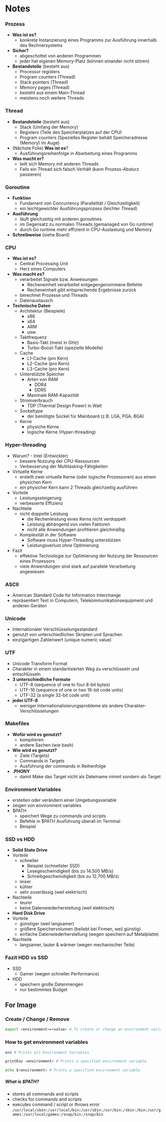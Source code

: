 
# Notes
### Prozess
- **Was ist es?**
	- konkrete Instanzierung eines Programms zur Ausführung innerhalb des Rechnersystems
- **Sicher?**
	- abgeschottet von anderen Programmen
	- jeder hat eigenen Memory-Platz (können einander nicht stören)
- **Bestandsteile** (besteht aus)
	- Processor registers
	- Program counters (Thread)
	- Stack pointers (Thread)
	- Memory pages (Thread)
	- besteht aus einem Main-Thread 
	- meistens noch weitere Threads

### Thread
- **Bestandsteile** (besteht aus)
	- Stack (Umfang der Memory)
	- Registers (Teile des Speicherplatzes auf der CPU)
	- Program counters (Spezielles Register behält Speicheradresse (Memory) im Auge)
- (Nächste Folie) **Was ist es**?
	- Ausführungsreihenfolge in Abarbeitung eines Programms
- **Was macht er?**
	- teilt sich Memory mit anderen Threads
	- Falls ein Thread sich falsch Verhält (kann Prozess-Absturz passieren)
### Goroutine
- **Funktion**
	- Fundament von Concurrency (Parallelität / Gleichzeitigkeit)
	- ein leichtgewichter Ausführungsprozess (leichter Thread)
- **Ausführung**
	- läuft gleichzeitig mit anderen goroutines
	- im Gegensatz zu normalen Threads (gemanaged von Go runtime)
	- durch Go runtime mehr effizient in CPU-Auslastung und Memory
- **Schreibweise** (siehe Board)
### CPU
- **Was ist es?**
	- Central Processing Unit
	- Herz eines Computers
- **Was macht es?** 
	- verarbeitet Signale bzw. Anweisungen
		- Recheneinheit verarbeitet entgegengenommene Befehle
		- Recheneinheit gibt entsprechende Ergebnisse zurück
	- berechnet Prozesse und Threads
	- Datenaustausch
- **Technische Daten**
	- Architektur (Beispiele)
		- x86
		- x64
		- ARM
		- usw.
	- Taktfrequenz
		- Basis-Takt (meist in GHz)
		- Turbo-Boost-Takt (spezielle Modelle)
	- Cache
		- L1-Cache (pro Kern)
		- L2-Cache (pro Kern)
		- L3-Cache (pro Kern)
	- Unterstützte Speicher
		- Arten von RAM
			- DDR4
			- DDR5
		- Maximale RAM-Kapazität
	- Stromverbrauch
		- TDP (Thermal Design Power) in Watt
	- Sockeltype
		- der benötigte Sockel für Mainboard (z.B. LGA, PGA, BGA)
	- Kerne
		- physiche Kerne
		- logische Kerne (Hyper-threading)
### Hyper-threading
- Warum? - Intel (Entwickler)
	- bessere Nutzung der CPU-Ressourcen
	- Verbesserung der Multitasking-Fähigkeiten
- Virtuelle Kerne
	- erstellt zwei virtuelle Kerne (oder logische Prozessoren) aus einem physichen Kern
	- ein physicher Kern kann 2 Threads gleichzeitig ausführen
- Vorteile
	- Leistungssteigerung
	- verbesserte Effizienz
- Nachteile
	- nicht doppelte Leistung
		- die Rechenleistung eines Kerns nicht verdoppelt
		- Leistung abhängend von vielen Faktoren
		- nicht alle Anwendungen profitieren gleichmäßig
	- Komplexität in der Software
		- Software muss Hyper-Threading unterstützen
		- Leistungsverlust ohne Optimierung
- Fazit
	- effektive Technologie zur Optimierung der Nutzung der Ressourcen eines Prozessors
	- viele Anwendungen sind stark auf parallele Verarbeitung angewiesen
### ASCII
- American Standard Code for Information Interchange
- repräsentiert Text in Computern, Telekommunikationsequipment und anderen Geräten
### Unicode
- Internationaler Verschlüsselungsstandard
- genutzt von unterschiedlichen Skripten und Sprachen
- einzigartigen Zahlenwert (unique numeric value)
### UTF
- Unicode Transform Format
- Charakter in einem standartisierten Weg zu verschlüsseln und entschlüsseln
- **3 unterschiedliche Formate**
	- UTF-8 (sequence of one to four 8-bit bytes)
	- UTF-16 (sequence of one or two 16-bit code units)
	- UTF-32 (a single 32-bit code unit)
- **jeder UTF-8**
	- weniger Internationalisierungsprobleme als andere Charakter-Verschlüsselungen
### Makefiles
- **Wofür wird es genutzt?**
	- kompilieren
	- andere Sachen (wie bash)
- **Wie wird es genutzt?**
	- Ziele (Targets)
	- Commands in Targets
	- Ausführung der commands in Reihenfolge
- **.PHONY**
	- damit Make das Target nicht als Dateiname nimmt sondern als Target
### Environment Variables
- erstellen oder verändern einer Umgebungsvariable
- zeigen von environment variables
- $PATH
	- speichert Wege zu commands und scripts
	- Befehle in $PATH Ausführung überall im Terminal
	- Beispiel
### SSD vs HDD
- **Solid State Drive**
- Vorteile
	- schneller
		- Beispiel (schnellster SSD)
		- Lesegeschwindigkeit (bis zu 14.500 MB/s)
		- Schreibgeschwindigkeit (bis zu 12.700 MB/s)
	- leiser
	- kühler
	- sehr zuverlässig (weil elektrisch)
- Nachteile
	- teurer
	- keine Datenwiederherstellung (weil elektrisch)
- **Hard Disk Drive**
- Vorteile
	- günstiger (weil langsamer)
	- größere Speichervolumen (beliebt bei Firmen, weil günstig)
	- einfache Datenwiederherstellung (wegen speichern auf Metalplatte)
- Nachteile
	- langsamer, lauter & wärmer (wegen mechanischer Teile)
### Fazit HDD vs SSD
- SSD
	- Gamer (wegen schneller Performance)
- HDD
	- speichern große Datenmengen
	- nur bestimmtes Budget
## For Image
### Create / Change / Remove
```bash
export <environment>=<value> # To create or change an environment variable
```
### How to get environment variables
```bash
env # Prints all Environment Variables

printEnv <environment> # Prints a specified environment variable

echo $<environment> # Prints a specified environment variable
```
##### What is $PATH?
- stores all commands and scripts
- checks for commands and scripts
- executes command / script or throws error
`/usr/local/sbin:/usr/local/bin:/usr/sbin:/usr/bin:/sbin:/bin:/usr/games:/usr/local/games:/snap/bin:/snap/bin`




